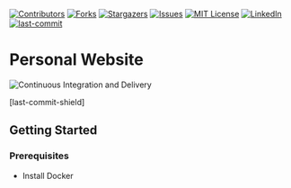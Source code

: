 <!-- PROJECT SHIELDS -->

[![Contributors][contributors-shield]][contributors-url]
[![Forks][forks-shield]][forks-url]
[![Stargazers][stars-shield]][stars-url]
[![Issues][issues-shield]][issues-url]
[![MIT License][license-shield]][license-url]
[![LinkedIn][linkedin-shield]][linkedin-url]
[![last-commit](https://img.shields.io/badge/last%20commit-18%2F04%2F2023-orange)](https://github.com/BigTava/tiagommt.com/-/commits/main?ref_type=heads)

# Personal Website

![Continuous Integration and Delivery](https://github.com/BigTava/tiagommt.com/workflows/Continuous%20Integration%20and%20Delivery/badge.svg?branch=master)

<!-- MARKDOWN LINKS & IMAGES -->

[contributors-shield]: https://img.shields.io/github/contributors/bigtava/tiagommt.com.svg?style=for-the-badge
[contributors-url]: https://github.com/bigtava/tiagommt.com/graphs/contributors
[forks-shield]: https://img.shields.io/github/forks/bigtava/tiagommt.com.svg?style=for-the-badge
[forks-url]: https://github.com/bigtava/tiagommt.com/network/members
[stars-shield]: https://img.shields.io/github/stars/bigtava/tiagommt.com.svg?style=for-the-badge
[stars-url]: https://github.com/bigtava/tiagommt.com/stargazers
[issues-shield]: https://img.shields.io/github/issues/bigtava/tiagommt.com.svg?style=for-the-badge
[issues-url]: https://github.com/bigtava/tiagommt.com/issues
[license-shield]: https://img.shields.io/github/license/bigtava/tiagommt.com.svg?style=for-the-badge
[license-url]: https://github.com/bigtava/tiagommt.com/blob/master/LICENSE.txt
[linkedin-shield]: https://img.shields.io/badge/-LinkedIn-black.svg?style=for-the-badge&logo=linkedin&colorB=555
[linkedin-url]: https://www.linkedin.com/in/tiagommtavares/

[last-commit-shield]

## Getting Started

### Prerequisites

- Install Docker
